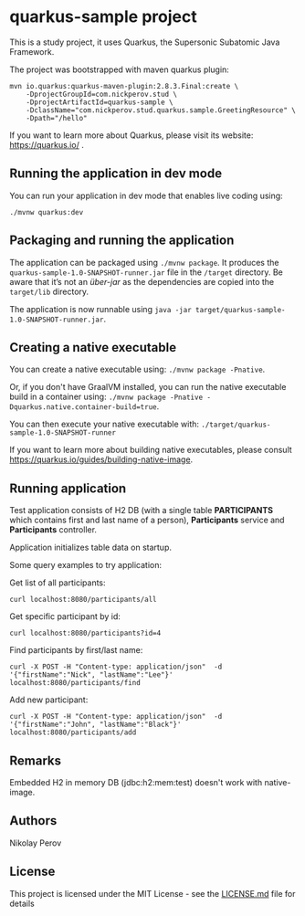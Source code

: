 # quarkus-sample project

This is a study project, it uses Quarkus, the Supersonic Subatomic Java Framework.

The project was bootstrapped with maven quarkus plugin:

```
mvn io.quarkus:quarkus-maven-plugin:2.8.3.Final:create \
    -DprojectGroupId=com.nickperov.stud \
    -DprojectArtifactId=quarkus-sample \
    -DclassName="com.nickperov.stud.quarkus.sample.GreetingResource" \
    -Dpath="/hello"
```

If you want to learn more about Quarkus, please visit its website: https://quarkus.io/ .

## Running the application in dev mode

You can run your application in dev mode that enables live coding using:
```
./mvnw quarkus:dev
```

## Packaging and running the application

The application can be packaged using `./mvnw package`.
It produces the `quarkus-sample-1.0-SNAPSHOT-runner.jar` file in the `/target` directory.
Be aware that it’s not an _über-jar_ as the dependencies are copied into the `target/lib` directory.

The application is now runnable using `java -jar target/quarkus-sample-1.0-SNAPSHOT-runner.jar`.

## Creating a native executable

You can create a native executable using: `./mvnw package -Pnative`.

Or, if you don't have GraalVM installed, you can run the native executable build in a container using: `./mvnw package -Pnative -Dquarkus.native.container-build=true`.

You can then execute your native executable with: `./target/quarkus-sample-1.0-SNAPSHOT-runner`

If you want to learn more about building native executables, please consult https://quarkus.io/guides/building-native-image.

## Running application

Test application consists of H2 DB (with a single table __PARTICIPANTS__ which contains first and last name of a person), __Participants__ service and __Participants__ controller.

Application initializes table data on startup.

Some query examples to try application:

Get list of all participants:

    curl localhost:8080/participants/all
    
Get specific participant by id:

    curl localhost:8080/participants?id=4

Find participants by first/last name:
    
    curl -X POST -H "Content-type: application/json"  -d '{"firstName":"Nick", "lastName":"Lee"}' localhost:8080/participants/find    
    
Add new participant:
    
    curl -X POST -H "Content-type: application/json"  -d '{"firstName":"John", "lastName":"Black"}' localhost:8080/participants/add
    
## Remarks

Embedded H2 in memory DB (jdbc:h2:mem:test) doesn't work with native-image.

## Authors

Nikolay Perov

## License
This project is licensed under the MIT License - see the [LICENSE.md](LICENSE.md) file for details
